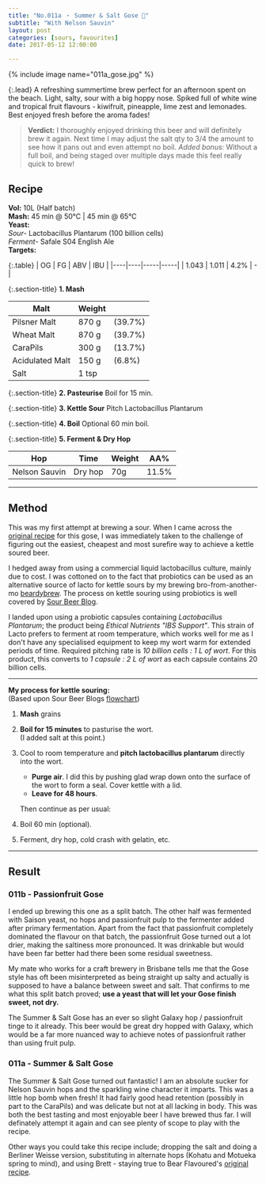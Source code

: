 ```yaml
---
title: "No.011a ・ Summer & Salt Gose 🌟"
subtitle: "With Nelson Sauvin"
layout: post
categories: [sours, favourites]
date: 2017-05-12 12:00:00

---
```


{% include image name="011a_gose.jpg" %}

{:.lead}
A refreshing summertime brew perfect for an afternoon spent on the beach. Light, salty, sour with a big hoppy nose. Spiked full of white wine and tropical fruit flavours - kiwifruit, pineapple, lime zest and lemonades. Best enjoyed fresh before the aroma fades!

> **Verdict:** I thoroughly enjoyed drinking this beer and will definitely brew it again. Next time I may adjust the salt qty to 3/4 the amount to see how it pans out and even attempt no boil. *Added bonus:* Without a full boil, and being staged over multiple days made this feel really quick to brew!

## Recipe ##
**Vol:** 10L (Half batch)  
**Mash:**  45 min @ 50°C | 45 min @ 65°C  
**Yeast:**  
*Sour*- Lactobacillus Plantarum (100 billion cells)  
*Ferment*- Safale S04 English Ale   
**Targets:**

{:.table}
| OG | FG | ABV | IBU |
|----|----|-----|-----|
| 1.043 | 1.011 | 4.2% | - |

{:.section-title}
**1. Mash**

| Malt            | Weight     |    |
|-----------------|------------|----------|
| Pilsner Malt    | 870 g      | (39.7%)  |
| Wheat Malt      | 870 g      | (39.7%)  |
| CaraPils        | 300 g      | (13.7%)  |
| Acidulated Malt | 150 g      | (6.8%)   |
| Salt            | 1 tsp      |          |

{:.section-title}
**2. Pasteurise**
Boil for 15 min.

{:.section-title}
**3. Kettle Sour**
Pitch Lactobacillus Plantarum

{:.section-title}
**4. Boil**
Optional 60 min boil.

{:.section-title}
**5. Ferment & Dry Hop**

| Hop           | Time    | Weight  | AA%   |
|---------------|---------|---------|-------|
| Nelson Sauvin | Dry hop | 70g     | 11.5% |

---

## Method ##
This was my first attempt at brewing a sour. When I came across the [original recipe](http://www.bear-flavored.com/2015/02/nelson-sauvin-dry-hopped-no-boil-sour.html) for this gose, I was immediately taken to the challenge of figuring out the easiest, cheapest and most surefire way to achieve a kettle soured beer.

I hedged away from using a commercial liquid lactobacillus culture, mainly due to cost. I was cottoned on to the fact that probiotics can be used as an alternative source of lacto for kettle sours by my brewing bro-from-another-mo [beardybrew](https://www.instagram.com/beardybrew). The process on kettle souring using probiotics is well covered by [Sour Beer Blog](http://sourbeerblog.com/lactobacillus-2-0-advanced-techniques-for-fast-souring-beer/).

I landed upon using a probiotic capsules containing *Lactobacillus Plantarum*; the product being *Ethical Nutrients "IBS Support"*. This strain of Lacto prefers to ferment at room temperature, which works well for me as I don't have any specialised equipment to keep my wort warm for extended periods of time. Required pitching rate is *10 billion cells : 1 L of wort*. For this product, this converts to *1 capsule : 2 L of wort* as each capsule contains 20 billion cells.

---

**My process for kettle souring:**  
(Based upon Sour Beer Blogs [flowchart](http://sourbeerblog.com/lactobacillus-2-0-advanced-techniques-for-fast-souring-beer/))  
1. **Mash** grains
2. **Boil for 15 minutes** to pasturise the wort.  
   (I added salt at this point.)
3. Cool to room temperature and **pitch lactobacillus plantarum** directly into the wort.
   - **Purge air**. I did this by pushing glad wrap down onto the surface of the wort to form a seal. Cover kettle with a lid.
   - **Leave for 48 hours**.

   Then continue as per usual:  
4. Boil 60 min (optional).
5. Ferment, dry hop, cold crash with gelatin, etc.

---
## Result ##

### 011b - Passionfruit Gose
I ended up brewing this one as a split batch. The other half was fermented with Saison yeast, no hops and passionfruit pulp to the fermenter added after primary fermentation. Apart from the fact that passionfruit completely dominated the flavour on that batch, the passionfruit Gose turned out a lot drier, making the saltiness more pronounced. It was drinkable but would have been far better had there been some residual sweetness.

My mate who works for a craft brewery in Brisbane tells me that the Gose style has oft been misinterpreted as being straight up salty and actually is supposed to have a balance between sweet and salt. That confirms to me what this split batch proved; __use a yeast that will let your Gose finish sweet, not dry.__

The Summer & Salt Gose has an ever so slight Galaxy hop / passionfruit tinge to it already. This beer would be great dry hopped with Galaxy, which would be a far more nuanced way to achieve notes of passionfruit rather than using fruit pulp.

### 011a - Summer & Salt Gose
The Summer & Salt Gose turned out fantastic! I am an absolute sucker for Nelson Sauvin hops and the sparkling wine character it imparts. This was a little hop bomb when fresh! It had fairly good head retention (possibly in part to the CaraPils) and was delicate but not at all lacking in body. This was both the best tasting and most enjoyable beer I have brewed thus far. I will definately attempt it again and can see plenty of scope to play with the recipe.

Other ways you could take this recipe include; dropping the salt and doing a Berliner Weisse version, substituting in alternate hops (Kohatu and Motueka spring to mind), and using Brett - staying true to Bear Flavoured's [original recipe](http://www.bear-flavored.com/2015/02/nelson-sauvin-dry-hopped-no-boil-sour.html).
